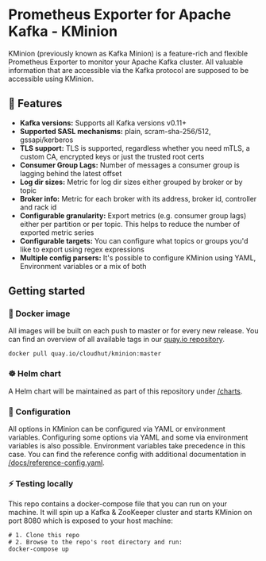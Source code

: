 # Prometheus Exporter for Apache Kafka - KMinion

KMinion (previously known as Kafka Minion) is a feature-rich and flexible Prometheus Exporter to monitor your Apache
Kafka cluster. All valuable information that are accessible via the Kafka protocol are supposed to be accessible using
KMinion.

## 🚀 Features

- **Kafka versions:** Supports all Kafka versions v0.11+
- **Supported SASL mechanisms:** plain, scram-sha-256/512, gssapi/kerberos
- **TLS support:** TLS is supported, regardless whether you need mTLS, a custom CA, encrypted keys or just the trusted
  root certs
- **Consumer Group Lags:** Number of messages a consumer group is lagging behind the latest offset
- **Log dir sizes:** Metric for log dir sizes either grouped by broker or by topic
- **Broker info:** Metric for each broker with its address, broker id, controller and rack id
- **Configurable granularity:** Export metrics (e.g. consumer group lags) either per partition or per topic. This helps
  to reduce the number of exported metric series
- **Configurable targets:** You can configure what topics or groups you'd like to export using regex expressions
- **Multiple config parsers:** It's possible to configure KMinion using YAML, Environment variables or a mix of both

## Getting started

### 🐳 Docker image

All images will be built on each push to master or for every new release. You can find an overview of all available tags
in our [quay.io repository](https://quay.io/repository/cloudhut/kminion?tab=tags).

```shell
docker pull quay.io/cloudhut/kminion:master
```

### ☸ Helm chart

A Helm chart will be maintained as part of this repository under [/charts](/charts).

### 🔧 Configuration

All options in KMinion can be configured via YAML or environment variables. Configuring some options via YAML and some
via environment variables is also possible. Environment variables take precedence in this case. You can find the
reference config with additional documentation in [/docs/reference-config.yaml](/docs/reference-config.yaml).

### ⚡ Testing locally

This repo contains a docker-compose file that you can run on your machine. It will spin up a Kafka & ZooKeeper cluster
and starts KMinion on port 8080 which is exposed to your host machine:

```shell
# 1. Clone this repo
# 2. Browse to the repo's root directory and run:
docker-compose up
```
